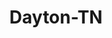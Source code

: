 ---
title: Dayton-TN
slug: dayton-tn
f_state:
- cms/state/tennessee.md
f_locations:
- cms/payday-loan/cash-advance-of-america-llc-6565.md
- cms/payday-loan/cash-express-7285.md
- cms/payday-loan/cash-express-7325.md
- cms/payday-loan/cash-in-a-flash-7602.md
- cms/payday-loan/cash-now-advance-8099.md
- cms/payday-loan/cash-now-advance-8105.md
- cms/payday-loan/cash-two-you-8831.md
- cms/payday-loan/cash-two-you-8838.md
- cms/payday-loan/cash-in-a-flash-9019.md
- cms/payday-loan/check-into-cash-12412.md
- cms/payday-loan/check-into-cash-of-tennesee-13601.md
- cms/payday-loan/first-america-cash-advance-18352.md
- cms/payday-loan/first-america-cash-advance-18353.md
- cms/payday-loan/first-south-ern-cash-advance-18636.md
- cms/payday-loan/kwik-kash-20127.md
- cms/payday-loan/kwik-kash-20128.md
- cms/payday-loan/market-street-pawn-20683.md
- cms/payday-loan/market-street-pawn-20684.md
updated-on: '2024-05-30T13:41:28.615Z'
created-on: '2024-05-30T13:41:28.615Z'
published-on: '2024-05-30T13:54:32.469Z'
f_city: Dayton
layout: '[city].html'
tags: city
---